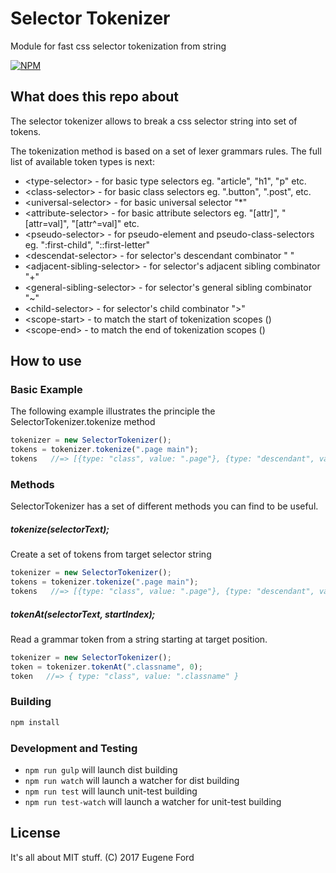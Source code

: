 # Selector Tokenizer
Module for fast css selector tokenization from string

[![NPM](https://nodei.co/npm/selector-tokenizer.png?downloads=true)](https://nodei.co/npm/selector-tokenizer/)

## What does this repo about

The selector tokenizer allows to break a css selector string into set of tokens. 

The tokenization method is based on a set of lexer grammars rules. The full list of available token types is next:

 * \<type-selector> - for basic type selectors eg. "article", "h1", "p" etc.
 * \<class-selector> - for basic class selectors eg. ".button", ".post", etc.
 * \<universal-selector> - for basic universal selector "*"
 * \<attribute-selector> - for basic attribute selectors eg. "[attr]", "[attr=val]", "[attr^=val]" etc.
 * \<pseudo-selector> - for pseudo-element and pseudo-class-selectors eg. ":first-child", "::first-letter"
 * \<descendat-selector> - for selector's descendant combinator " "
 * \<adjacent-sibling-selector> - for selector's adjacent sibling combinator "+"
 * \<general-sibling-selector> - for selector's general sibling combinator "~"
 * \<child-selector> - for selector's child combinator ">"
 * \<scope-start> - to match the start of tokenization scopes ()
 * \<scope-end> - to match the end of tokenization scopes ()

## How to use

### Basic Example
The following example illustrates the principle the SelectorTokenizer.tokenize method
```javascript
tokenizer = new SelectorTokenizer();
tokens = tokenizer.tokenize(".page main");
tokens   //=> [{type: "class", value: ".page"}, {type: "descendant", value: " "}, {type: "type", value: "main"}]
```

### Methods
SelectorTokenizer has a set of different methods you can find to be useful.

##### tokenize(selectorText);
Create a set of tokens from target selector string
```javascript
tokenizer = new SelectorTokenizer();
tokens = tokenizer.tokenize(".page main");
tokens   //=> [{type: "class", value: ".page"}, {type: "descendant", value: " "}, {type: "type", value: "main"}]
```

##### tokenAt(selectorText, startIndex);
Read a grammar token from a string starting at target position. 

```javascript
tokenizer = new SelectorTokenizer();
token = tokenizer.tokenAt(".classname", 0);
token   //=> { type: "class", value: ".classname" }
```

### Building
```javascript
npm install
```

### Development and Testing
* `npm run gulp` will launch dist building 
* `npm run watch` will launch a watcher for dist building 
* `npm run test` will launch unit-test building 
* `npm run test-watch` will launch a watcher for unit-test building 

## License

It's all about MIT stuff. (C) 2017 Eugene Ford 